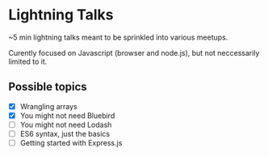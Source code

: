 # Lightning Talks

~5 min lightning talks meant to be sprinkled into various meetups.

Curently focused on Javascript (browser and node.js), but not neccessarily limited to it.

## Possible topics

- [x] Wrangling arrays
- [X] You might not need Bluebird
- [ ] You might not need Lodash
- [ ] ES6 syntax, just the basics
- [ ] Getting started with Express.js
